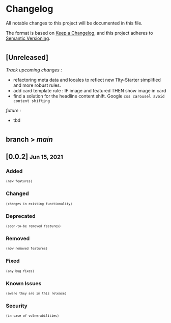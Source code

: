 # Changelog
All notable changes to this project will be documented in this file.

The format is based on [Keep a Changelog](https://keepachangelog.com/en/1.0.0/),
and this project adheres to [Semantic Versioning](https://semver.org/spec/v2.0.0.html).

#

## [Unreleased]
_Track upcoming changes :_

- refactoring meta data and locales to reflect new 11ty-Starter simplified and more robust rules.
- add card template rule :  IF image and featured THEN show image in card
- find a solution for the headline content shift. Google `css carousel avoid content shifting`

_future :_
- tbd
#

## branch > _main_

## [0.0.2] <small> Jun 15, 2021</small>

### Added 
<small>`(new features)`</small>

### Changed 
<small>`(changes in existing functionality)`</small>


### Deprecated 
<small>`(soon-to-be removed features)`</small>

### Removed 
<small>`(now removed features)`</small>

### Fixed 
<small>`(any bug fixes)`</small>

### Known Issues 
<small>`(aware they are in this release)`</small>

### Security 
<small>`(in case of vulnerabilities)`</small>

# 